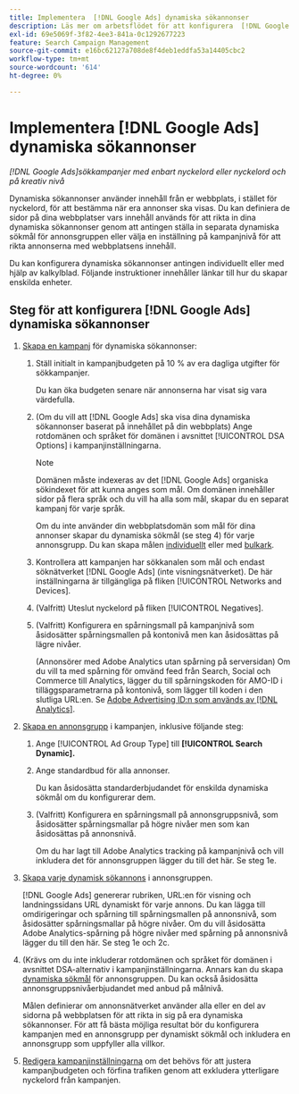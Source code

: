 ```yaml
---
title: Implementera  [!DNL Google Ads] dynamiska sökannonser
description: Läs mer om arbetsflödet för att konfigurera  [!DNL Google Ads] dynamiska sökannonser.
exl-id: 69e5069f-3f82-4ee3-841a-0c1292677223
feature: Search Campaign Management
source-git-commit: e16bc62127a708de8f4deb1eddfa53a14405cbc2
workflow-type: tm+mt
source-wordcount: '614'
ht-degree: 0%

---
```


# Implementera [!DNL Google Ads] dynamiska sökannonser

*[!DNL Google Ads]sökkampanjer med enbart nyckelord eller nyckelord och på kreativ nivå*

Dynamiska sökannonser använder innehåll från er webbplats, i stället för nyckelord, för att bestämma när era annonser ska visas. Du kan definiera de sidor på dina webbplatser vars innehåll används för att rikta in dina dynamiska sökannonser genom att antingen ställa in separata dynamiska sökmål för annonsgruppen eller välja en inställning på kampanjnivå för att rikta annonserna med webbplatsens innehåll.

Du kan konfigurera dynamiska sökannonser antingen individuellt eller med hjälp av kalkylblad. Följande instruktioner innehåller länkar till hur du skapar enskilda enheter.

## Steg för att konfigurera [!DNL Google Ads] dynamiska sökannonser

1. [Skapa en kampanj](/help/search-social-commerce/campaign-management/campaigns/campaign-manage.md) för dynamiska sökannonser:

   1. Ställ initialt in kampanjbudgeten på 10 % av era dagliga utgifter för sökkampanjer.

      Du kan öka budgeten senare när annonserna har visat sig vara värdefulla.

   1. (Om du vill att [!DNL Google Ads] ska visa dina dynamiska sökannonser baserat på innehållet på din webbplats) Ange rotdomänen och språket för domänen i avsnittet [!UICONTROL DSA Options] i kampanjinställningarna.

      >[!NOTE]
      >
      >Domänen måste indexeras av det [!DNL Google Ads] organiska sökindexet för att kunna anges som mål. Om domänen innehåller sidor på flera språk och du vill ha alla som mål, skapar du en separat kampanj för varje språk.

      Om du inte använder din webbplatsdomän som mål för dina annonser skapar du dynamiska sökmål (se steg 4) för varje annonsgrupp. Du kan skapa målen [individuellt](/help/search-social-commerce/campaign-management/campaigns/dynamic-search-target-manage.md) eller med [bulkark](/help/search-social-commerce/campaign-management/bulksheets/bulksheet-about.md).

   1. Kontrollera att kampanjen har sökkanalen som mål och endast söknätverket [!DNL Google Ads] (inte visningsnätverket). De här inställningarna är tillgängliga på fliken [!UICONTROL Networks and Devices].

   1. (Valfritt) Uteslut nyckelord på fliken [!UICONTROL Negatives].

   1. (Valfritt) Konfigurera en spårningsmall på kampanjnivå som åsidosätter spårningsmallen på kontonivå men kan åsidosättas på lägre nivåer.

      (Annonsörer med Adobe Analytics utan spårning på serversidan) Om du vill ta med spårning för omvänd feed från Search, Social och Commerce till Analytics, lägger du till spårningskoden för AMO-ID i tilläggsparametrarna på kontonivå, som lägger till koden i den slutliga URL:en. Se [Adobe Advertising ID:n som används av [!DNL Analytics]](/help/integrations/analytics/ids.md).

1. [Skapa en annonsgrupp](/help/search-social-commerce/campaign-management/campaigns/ad-group-manage.md) i kampanjen, inklusive följande steg:

   1. Ange [!UICONTROL Ad Group Type] till **[!UICONTROL Search Dynamic].**

   1. Ange standardbud för alla annonser.

      Du kan åsidosätta standarderbjudandet för enskilda dynamiska sökmål om du konfigurerar dem.

   1. (Valfritt) Konfigurera en spårningsmall på annonsgruppsnivå, som åsidosätter spårningsmallar på högre nivåer men som kan åsidosättas på annonsnivå.

      Om du har lagt till Adobe Analytics tracking på kampanjnivå och vill inkludera det för annonsgruppen lägger du till det här. Se steg 1e.

1. [Skapa varje dynamisk sökannons](/help/search-social-commerce/campaign-management/campaigns/ad-manage.md) i annonsgruppen.

   [!DNL Google Ads] genererar rubriken, URL:en för visning och landningssidans URL dynamiskt för varje annons. Du kan lägga till omdirigeringar och spårning till spårningsmallen på annonsnivå, som åsidosätter spårningsmallar på högre nivåer.
Om du vill åsidosätta Adobe Analytics-spårning på högre nivåer med spårning på annonsnivå lägger du till den här. Se steg 1e och 2c.

1. (Krävs om du inte inkluderar rotdomänen och språket för domänen i avsnittet DSA-alternativ i kampanjinställningarna. Annars kan du skapa [dynamiska sökmål](/help/search-social-commerce/campaign-management/campaigns/dynamic-search-target-manage.md) för annonsgruppen. Du kan också åsidosätta annonsgruppsnivåerbjudandet med anbud på målnivå.

   Målen definierar om annonsnätverket använder alla eller en del av sidorna på webbplatsen för att rikta in sig på era dynamiska sökannonser. För att få bästa möjliga resultat bör du konfigurera kampanjen med en annonsgrupp per dynamiskt sökmål och inkludera en annonsgrupp som uppfyller alla villkor.

1. [Redigera kampanjinställningarna](/help/search-social-commerce/campaign-management/campaigns/campaign-manage.md) om det behövs för att justera kampanjbudgeten och förfina trafiken genom att exkludera ytterligare nyckelord från kampanjen.
